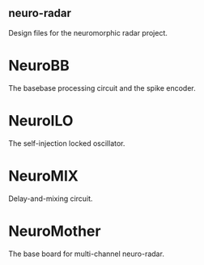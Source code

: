 ## neuro-radar
Design files for the neuromorphic radar project. 

# NeuroBB
The basebase processing circuit and the spike encoder.

# NeuroILO
The self-injection locked oscillator.

# NeuroMIX
Delay-and-mixing circuit.

# NeuroMother
The base board for multi-channel neuro-radar.
